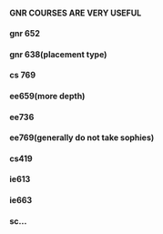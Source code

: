 #### GNR COURSES ARE VERY USEFUL

#### gnr 652
#### gnr 638(placement type)
#### cs 769
#### ee659(more depth)
#### ee736
#### ee769(generally do not take sophies)
#### cs419
#### ie613
#### ie663
#### sc...
